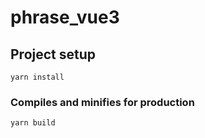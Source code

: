 # phrase_vue3

## Project setup
```
yarn install
```

### Compiles and minifies for production
```
yarn build
```